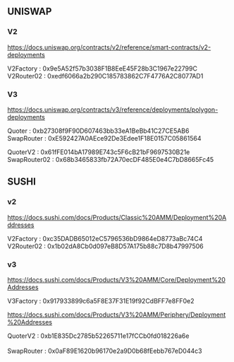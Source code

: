## UNISWAP
### V2

https://docs.uniswap.org/contracts/v2/reference/smart-contracts/v2-deployments

V2Factory       :   0x9e5A52f57b3038F1B8EeE45F28b3C1967e22799C <br/>
V2Router02      :   0xedf6066a2b290C185783862C7F4776A2C8077AD1 <br/>

### V3

https://docs.uniswap.org/contracts/v3/reference/deployments/polygon-deployments

Quoter          :   0xb27308f9F90D607463bb33eA1BeBb41C27CE5AB6 <br/>
SwapRouter      :   0xE592427A0AEce92De3Edee1F18E0157C05861564 <br/>

QuoterV2        :   0x61fFE014bA17989E743c5F6cB21bF9697530B21e <br/>
SwapRouter02    :   0x68b3465833fb72A70ecDF485E0e4C7bD8665Fc45 <br/>


## SUSHI

### v2
https://docs.sushi.com/docs/Products/Classic%20AMM/Deployment%20Addresses

V2Factory       :   0xc35DADB65012eC5796536bD9864eD8773aBc74C4 <br/>
V2Router02      :   0x1b02dA8Cb0d097eB8D57A175b88c7D8b47997506 <br/>

### v3
https://docs.sushi.com/docs/Products/V3%20AMM/Core/Deployment%20Addresses

V3Factory       :   0x917933899c6a5F8E37F31E19f92CdBFF7e8FF0e2 <br/>

https://docs.sushi.com/docs/Products/V3%20AMM/Periphery/Deployment%20Addresses

QuoterV2        :   0xb1E835Dc2785b52265711e17fCCb0fd018226a6e <br/>    
SwapRouter      :   0x0aF89E1620b96170e2a9D0b68fEebb767eD044c3 <br/>

